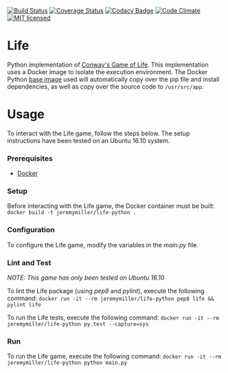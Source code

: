 [![Build Status](https://travis-ci.org/jeremy-miller/life-python.svg?branch=master)](https://travis-ci.org/jeremy-miller/life-python)
[![Coverage Status](https://coveralls.io/repos/github/jeremy-miller/life-python/badge.svg?branch=master)](https://coveralls.io/github/jeremy-miller/life-python?branch=master)
[![Codacy Badge](https://api.codacy.com/project/badge/grade/9022f54b73704803ac5993f4ed08a874)](https://www.codacy.com/app/jgmiller88/life-python)
[![Code Climate](https://codeclimate.com/github/jeremy-miller/life-python/badges/gpa.svg)](https://codeclimate.com/github/jeremy-miller/life-python)
[![MIT licensed](https://img.shields.io/badge/license-MIT-blue.svg)](https://raw.githubusercontent.com/hyperium/hyper/master/LICENSE)

# Life
Python implementation of [Conway's Game of Life](https://en.wikipedia.org/wiki/Conway%27s_Game_of_Life).
This implementation uses a Docker image to isolate the execution environment.  The Docker Python [base image](https://hub.docker.com/_/python/)
used will automatically copy over the pip file and install dependencies, as well as copy over the source code to ```/usr/src/app```.

# Usage
To interact with the Life game, follow the steps below.  The setup instructions have been tested on an Ubuntu 16.10 system.

### Prerequisites
- [Docker](https://docs.docker.com/engine/installation/linux/ubuntu/)

### Setup
Before interacting with the Life game, the Docker container must be built: ```docker build -t jeremymiller/life-python .```

### Configuration
To configure the Life game, modify the variables in the *main.py* file.

### Lint and Test
*NOTE: This game has only been tested on Ubuntu 16.10*

To lint the Life package (using *pep8* and *pylint*), execute the following command: ```docker run -it --rm jeremymiller/life-python pep8 life && pylint life```

To run the Life tests, execute the following command: ```docker run -it --rm jeremymiller/life-python py.test --capture=sys```

### Run
To run the Life game, execute the following command: ```docker run -it --rm jeremymiller/life-python python main.py```
